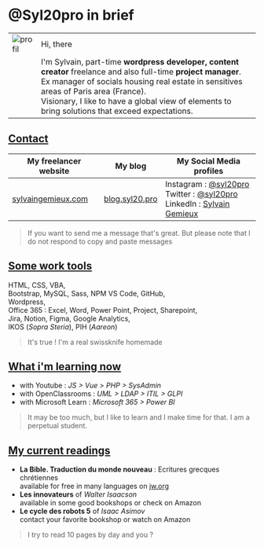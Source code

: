 # @Syl20pro in brief

|                                                                      |                                                                                                                                                                                                                                                                                                               |
| -------------------------------------------------------------------- | ------------------------------------------------------------------------------------------------------------------------------------------------------------------------------------------------------------------------------------------------------------------------------------------------------------- |
| ![profil](https://avatars.githubusercontent.com/u/44305327?s=60&v=4) | Hi, there                                                                                                                                                                                                                                                                                                     |
|                                                                      | I'm Sylvain, part-time **wordpress developer, content creator** freelance and also full-time **project manager**. Ex manager of socials housing real estate in sensitives areas of Paris area (France). <br> Visionary, I like to have a global view of elements to bring solutions that exceed expectations. |

## <u>Contact</u>

| My freelancer website                            |                 My blog                  | My Social Media profiles                                                                                                                                                                          |
| ------------------------------------------------ | :--------------------------------------: | ------------------------------------------------------------------------------------------------------------------------------------------------------------------------------------------------- |
| [sylvaingemieux.com](https://sylvaingemieux.com) | [blog.syl20.pro](https://blog.syl20.pro) | Instagram : [@syl20pro](https://www.instagram.com/syl20pro/)<br>Twitter : [@syl20pro](https://twitter.com/syl20pro)<br>LinkedIn : [Sylvain Gemieux](https://www.linkedin.com/in/sylvain-gemieux/) |

> If you want to send me a message that's great. But please note that I do not respond to copy and paste messages

## <u>Some work tools</u>

HTML, CSS, VBA,  
Bootstrap,
MySQL,
Sass, NPM
VS Code, GitHub,  
Wordpress,  
Office 365 : Excel, Word, Power Point, Project, Sharepoint,  
Jira, Notion, Figma, Google Analytics,  
IKOS (_Sopra Steria_), PIH (_Aareon_)

> It's true ! I'm a real swissknife homemade

## <u>What i'm learning now</u>

- with Youtube : _JS > Vue > PHP > SysAdmin_
- with OpenClassrooms : _UML > LDAP > ITIL > GLPI_
- with Microsoft Learn : _Microsoft 365 > Power BI_

> It may be too much, but I like to learn and I make time for that. I am a perpetual student.

## <u>My current readings</u>

- **La Bible. Traduction du monde nouveau** : Ecritures grecques chrétiennes  
  available for free in many languages on [jw.org](https://jw.org)
- **Les innovateurs** of _Walter Isaacson_  
  available in some good bookshops or check on Amazon
- **Le cycle des robots 5** of _Isaac Asimov_  
  contact your favorite bookshop or watch on Amazon

> I try to read 10 pages by day and you ?

